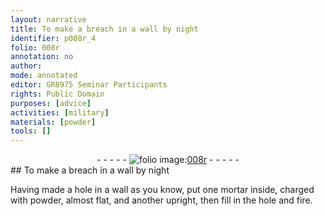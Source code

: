 ```yaml
---
layout: narrative
title: To make a breach in a wall by night
identifier: p008r_4
folio: 008r
annotation: no
author:
mode: annotated
editor: GR8975 Seminar Participants
rights: Public Domain
purposes: [advice]
activities: [military]
materials: [powder]
tools: []
---
```


 <div class="folio" align="center">- - - - - <a href="http://gallica.bnf.fr/ark:/12148/btv1b10500001g/f21.image" target="_blank"><img src="https://cu-mkp.github.io/GR8975-edition/assets/photo-icon.png" alt="folio image: " style="display:inline-block; margin-bottom:-3px;"/>008r</a> - - - - - </div> 
## To make a breach in a wall by night

 
 <span class="activity"></span> Having made a hole in a wall as you know, put one mortar inside, charged with <span class="material">powder</span>, almost flat, and another upright, then fill in the hole and fire. 
 
